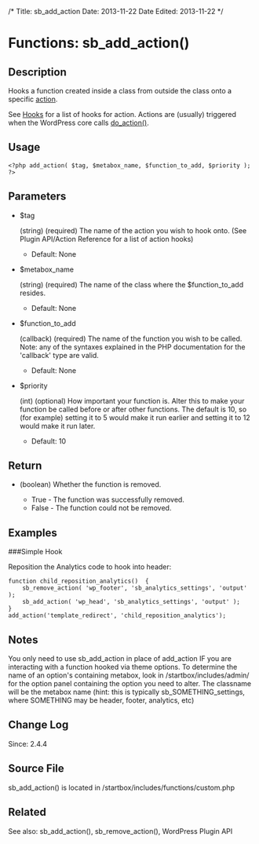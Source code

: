 /*
Title: sb_add_action
Date: 2013-11-22
Date Edited: 2013-11-22
 */

# Functions: sb_add_action()

## Description

Hooks a function created inside a class from outside the class onto a specific [action](http://codex.wordpress.org/Plugin_API#Actions).

See [Hooks]() for a list of hooks for action. Actions are (usually) triggered when the WordPress core calls [do_action()](http://codex.wordpress.org/Function_Reference/do_action).

## Usage

    <?php add_action( $tag, $metabox_name, $function_to_add, $priority ); ?>

## Parameters

* $tag

    (string) (required) The name of the action you wish to hook onto. (See Plugin API/Action Reference for a list of action hooks)

	* Default: None

* $metabox_name

	(string) (required) The name of the class where the $function_to_add resides.

    * Default: None

* $function_to_add

    (callback) (required) The name of the function you wish to be called. Note: any of the syntaxes explained in the PHP documentation for the 'callback' type are valid.
    
    * Default: None

* $priority

	(int) (optional) How important your function is. Alter this to make your function be called before or after other functions. The default is 10, so (for example) setting it to 5 would make it run earlier and setting it to 12 would make it run later.

	* Default: 10

## Return

* (boolean) Whether the function is removed.

	* True - The function was successfully removed.
	* False - The function could not be removed.

## Examples

###Simple Hook

Reposition the Analytics code to hook into header:

    function child_reposition_analytics()  {
        sb_remove_action( 'wp_footer', 'sb_analytics_settings', 'output' );
        sb_add_action( 'wp_head', 'sb_analytics_settings', 'output' );
    }
    add_action('template_redirect', 'child_reposition_analytics');

## Notes

You only need to use sb_add_action in place of add_action IF you are interacting with a function hooked via theme options. To determine the name of an option's containing metabox, look in /startbox/includes/admin/ for the option panel containing the option you need to alter. The classname will be the metabox name (hint: this is typically sb_SOMETHING_settings, where SOMETHING may be header, footer, analytics, etc)

## Change Log

Since: 2.4.4

## Source File

sb_add_action() is located in /startbox/includes/functions/custom.php

## Related

See also: sb_add_action(), sb_remove_action(), WordPress Plugin API
